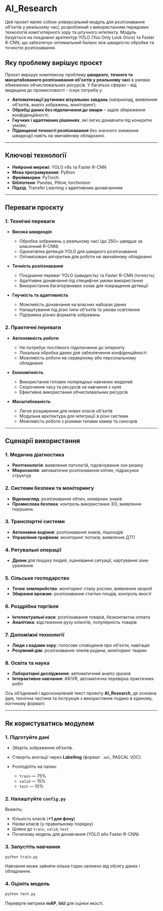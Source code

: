 # AI_Research

Цей проект являє собою універсальний модуль для розпізнавання об'єктів у реальному часі, розроблений з використанням передових технологій комп'ютерного зору та штучного інтелекту. Модуль базується на поєднанні архітектур YOLO (You Only Look Once) та Faster R-CNN, що забезпечує оптимальний баланс між швидкістю обробки та точністю розпізнавання.

## Яку проблему вирішує проєкт

Проєкт вирішує комплексну проблему **швидкого, точного та масштабованого розпізнавання об'єктів у реальному часі** в умовах обмежених обчислювальних ресурсів. У багатьох сферах – від медицини до промисловості – існує потреба у:

* **Автоматизації рутинних візуальних завдань** (наприклад, виявлення об'єктів, аналіз зображень, моніторинг);
* **Обробці даних без підключення до хмари** – задля збереження конфіденційності;
* **Гнучких і адаптивних рішеннях**, які легко донавчати під конкретні умови;
* **Підвищенні точності розпізнавання** без значного зниження швидкодії навіть на звичайному обладнанні.


---

## Ключові технології

* **Нейронні мережі**: YOLO v8s та Faster R-CNN
* **Мова програмування**: Python
* **Фреймворки**: PyTorch
* **Бібліотеки**: Pandas, Pillow, torchvision
* **Підхід**: Transfer Learning з адаптивним донавчанням

---

## Переваги проєкту

### 1. Технічні переваги

* **Висока швидкодія**

  * Обробка зображень у реальному часі (до 250× швидше за класичний R-CNN)
  * Одноетапна детекція YOLO для швидкого розпізнавання
  * Оптимізовані алгоритми для роботи на звичайному обладнанні

* **Точність розпізнавання**

  * Поєднання переваг YOLO (швидкість) та Faster R-CNN (точність)
  * Адаптивне донавчання під специфічні умови використання
  * Використання багаторівневих ознак для покращення детекції

* **Гнучкість та адаптивність**

  * Можливість донавчання на власних наборах даних
  * Налаштування під різні типи об'єктів та умови освітлення
  * Підтримка різних форматів зображень

### 2. Практичні переваги

* **Автономність роботи**

  * Не потребує постійного підключення до інтернету
  * Локальна обробка даних для забезпечення конфіденційності
  * Можливість роботи на серверному або персональному обладнанні

* **Економічність**

  * Використання готових попередньо навчених моделей
  * Скорочення часу та ресурсів на навчання з нуля
  * Ефективне використання обчислювальних ресурсів

* **Масштабованість**

  * Легке розширення для нових класів об'єктів
  * Модульна архітектура для інтеграції в різні системи
  * Можливість роботи з різними типами камер та сенсорів

---

## Сценарії використання

### 1. Медична діагностика

* **Рентгенологія**: виявлення патологій, підсвічування зон ризику
* **Мікроскопія**: автоматичне розпізнавання клітин, підрахунок структур

### 2. Системи безпеки та моніторингу

* **Відеонагляд**: розпізнавання облич, номерних знаків
* **Промислова безпека**: контроль використання ЗІЗ, виявлення порушень

### 3. Транспортні системи

* **Автономне водіння**: розпізнавання знаків, пішоходів
* **Управління трафіком**: моніторинг потоків, виявлення ДТП

### 4. Рятувальні операції

* **Дрони** для пошуку людей, оцінювання ситуації, картування зони ураження

### 5. Сільське господарство

* **Точне землеробство**: моніторинг стану рослин, виявлення хвороб
* **Збирання врожаю**: розпізнавання стиглих плодів, контроль якості

### 6. Роздрібна торгівля

* **Інтелектуальні каси**: розпізнавання товарів, безконтактна оплата
* **Аналітика**: відстеження руху клієнтів, популярність товарів

### 7. Допоміжні технології

* **Люди з вадами зору**: голосове сповіщення про об'єкти, навігація
* **Розумний дім**: розпізнавання членів родини, моніторинг тварин

### 8. Освіта та наука

* **Лабораторні дослідження**: автоматичний аналіз зразків
* **Інтерактивне навчання**: AR/VR, автоматична перевірка практичних робіт

Ось об’єднаний і вдосконалений текст проекту **AI\_Research**, де основна ідея, технічна частина та інструкція з використання подано в єдиному, логічному форматі:

---

## **Як користуватись модулем**

### 1. **Підготуйте дані**

* Зберіть зображення об’єктів.
* Створіть анотації через **LabelImg** (формат `.xml`, PASCAL VOC).
* Розподіліть на папки:

  * `train` — 75%
  * `valid` — 15%
  * `test` — 10%

### 2. **Налаштуйте `config.py`**

Вкажіть:

* Кількість класів (**+1 для фону**)
* Назви класів (у правильному порядку)
* Шляхи до `train`, `valid`, `test`
* Початкову модель для донавчання (YOLO або Faster R-CNN)

### 3. **Запустіть навчання**

```bash
python train.py
```

Навчання може зайняти кілька годин залежно від обсягу даних і обладнання.

### 4. **Оцініть модель**

```bash
python test.py
```

Перевірте метрики **mAP**, **IoU** для оцінки якості.

